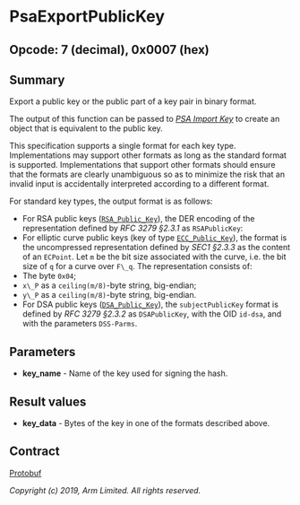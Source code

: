 # PsaExportPublicKey

## Opcode: 7 (decimal), 0x0007 (hex)

## Summary

Export a public key or the public part of a key pair in binary format.

The output of this function can be passed to [*PSA Import Key*](psa_import_key.md) to create an
object that is equivalent to the public key.

This specification supports a single format for each key type. Implementations may support other
formats as long as the standard format is supported. Implementations that support other formats
should ensure that the formats are clearly unambiguous so as to minimize the risk that an invalid
input is accidentally interpreted according to a different format.

For standard key types, the output format is as follows:

- For RSA public keys ([`RSA_Public_Key`](key_attributes.md)), the DER encoding of the
   representation defined by *RFC 3279 §2.3.1* as `RSAPublicKey`:
- For elliptic curve public keys (key of type [`ECC_Public_Key`](key_attributes.md)), the format is
   the uncompressed representation defined by *SEC1 §2.3.3* as the content of an `ECPoint`. Let `m`
   be the bit size associated with the curve, i.e. the bit size of `q` for a curve over `F\_q`. The
   representation consists of:
- The byte `0x04`;
- `x\_P` as a `ceiling(m/8)`-byte string, big-endian;
- `y\_P` as a `ceiling(m/8)`-byte string, big-endian.
- For DSA public keys ([`DSA_Public_Key`](key_attributes.md)), the `subjectPublicKey` format is
   defined by *RFC 3279 §2.3.2* as `DSAPublicKey`, with the OID `id-dsa`, and with the parameters
   `DSS-Parms`.

## Parameters

- **key_name** - Name of the key used for signing the hash.

## Result values

- **key_data** - Bytes of the key in one of the formats described above.

## Contract

[Protobuf](https://github.com/parallaxsecond/parsec-operations/blob/master/protobuf/psa_export_public_key.proto)

*Copyright (c) 2019, Arm Limited. All rights reserved.*
